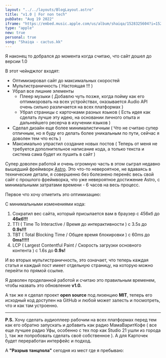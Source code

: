 ```yaml
---
layout: "../../layouts/BlogLayout.astro"
title: "v1.0 | For non tech"
pubDate: "Aug 19 2022"
iframe: "https://embed.music.apple.com/us/album/shaiqa/1528325604?i=1528325801"
type: "apple"
new: true
personal: true
song: "Shaiqa - cactus.kk"
---
```


Я наконец то добрался до момента когда считаю, что сайт дошел до версии 1.0

В этот чейнджлог входят:

- Оптимизировал сайт до максимальных скоростей
- Мультистраничность ( Настоящая !!! )
- Убрал все лишние элементы
   - Плеер музыки ( Добавлю чуть позже, когда пойму как его оптимизровать на всех устройствах, оказывается Audio API очень сильно различается на всех платформах )
   - Убрал страницы с карточками разных языков ( Есть идея как сделать лучше эту идею, на основании личного опыта и дальнейшего ресерча в изучении языков )
- Сделал дизайн еще более минималистичным ( Что не считаю супер отличным, но я буду его делать более уникальным по пути, сейчас я доволен тем что есть )
- Максимально упрастил создание новых постов ( Теперь от меня не требуется дополнительное написание кода, а только текста и система сама будет их пушить в сайт )

Супер доволен работой и очень огромную часть в этом сыграл недавно вышедший фреймворк [Astro](https://astro.build). Это что-то невероятное, не вдаваясь в технические детали, я совершенно без болезнено перенёс весь свой сайт с прошлого фреймворка, что уже невероятное достижение Astro, с минимальными затратами времени - 6 часов на весь процесс.

Первое что хочу отметить это оптимизацию:

С минимальными изменениями кода:

1. Сократил вес сайта, который присылается вам в браузер с 456кб до **46кб!!!**
2. TTI ( Time To Interactive / Время до интерактивности ) с 3.5s до **0.9s!!!**
3. TBT ( Total Blocking Time / Общее время блокировки ) с 60ms до **0ms!!!!!**
4. LCP ( Largest Contentful Paint / Скорость загрузки основного контента ) с 1.6s до **0.9s!**

И во вторых мультистраничность, это означает, что теперь каждая статья и каждый пост имеет отдельную страницу, на которую можно перейти по прямой ссылке.

Я доволен проделанной работой и считаю это правильным временем, чтобы назвать это обновление **v1.0.**

А так же я сделал проект **open source** под лизенцию **MIT**, теперь его исходный код доступен на GitHub и любой может залесть и посмотреть, что и как там устроенно.

---

**P.S.** Хочу сделать аудиоплеер рабочим на всех платформах перед тем как его обратно запускать и добавить как радио МамаВаритКофе ( все еще лучшее радио Уфы, особенно с тех пор как Studio 21 ушли из города ), так же попробовать сделать своё собственное ). А для Карточек будет переработан интерфейс и подход.

А **"Разрыв танцпола"** сегодня из мест где я пребываю:

